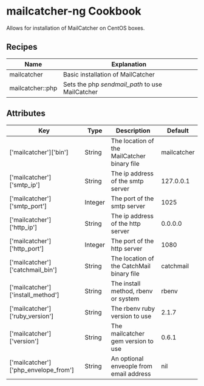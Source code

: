 mailcatcher-ng Cookbook
====================
Allows for installation of MailCatcher on CentOS boxes.

Recipes
----------

| Name              | Explanation                                       |
| ----------------- | ------------------------------------------------- |
| mailcatcher       | Basic installation of MailCatcher                 |
| mailcatcher::php  | Sets the php *sendmail_path* to use MailCatcher   |

Attributes
----------

| Key                                 | Type      | Description                                   | Default       |
| ----------------------------------- | --------- | --------------------------------------------- | ------------- |
| ['mailcatcher']['bin']              | String    | The location of the MailCatcher binary file   | mailcatcher   |
| ['mailcatcher']['smtp_ip']          | String    | The ip address of the smtp server             | 127.0.0.1     |
| ['mailcatcher']['smtp_port']        | Integer   | The port of the smtp server                   | 1025          |
| ['mailcatcher']['http_ip']          | String    | The ip address of the http server             | 0.0.0.0       |
| ['mailcatcher']['http_port']        | Integer   | The port of the http server                   | 1080          |
| ['mailcatcher']['catchmail_bin']    | String    | The location of the CatchMail binary file     | catchmail     |
| ['mailcatcher']['install_method']   | String    | The install method, rbenv or system           | rbenv         |
| ['mailcatcher']['ruby_version']     | String    | The rbenv ruby version to use                 | 2.1.7         |
| ['mailcatcher']['version']          | String    | The mailcatcher gem version to use            | 0.6.1         |
| ['mailcatcher']['php_envelope_from']| String    | An optional enveople from email address       | nil           |